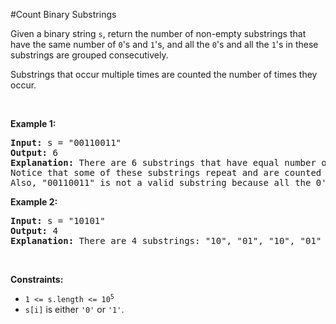 #Count Binary Substrings
<p>Given a binary string <code>s</code>, return the number of non-empty substrings that have the same number of <code>0</code>'s and <code>1</code>'s, and all the <code>0</code>'s and all the <code>1</code>'s in these substrings are grouped consecutively.</p>
<p>Substrings that occur multiple times are counted the number of times they occur.</p>
<p> </p>
<p><strong class="example">Example 1:</strong></p>
<pre><strong>Input:</strong> s = "00110011"
<strong>Output:</strong> 6
<strong>Explanation:</strong> There are 6 substrings that have equal number of consecutive 1's and 0's: "0011", "01", "1100", "10", "0011", and "01".
Notice that some of these substrings repeat and are counted the number of times they occur.
Also, "00110011" is not a valid substring because all the 0's (and 1's) are not grouped together.
</pre>
<p><strong class="example">Example 2:</strong></p>
<pre><strong>Input:</strong> s = "10101"
<strong>Output:</strong> 4
<strong>Explanation:</strong> There are 4 substrings: "10", "01", "10", "01" that have equal number of consecutive 1's and 0's.
</pre>
<p> </p>
<p><strong>Constraints:</strong></p>
<ul>
<li><code>1 &lt;= s.length &lt;= 10<sup>5</sup></code></li>
<li><code>s[i]</code> is either <code>'0'</code> or <code>'1'</code>.</li>
</ul>
